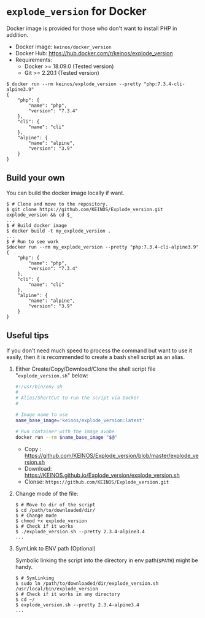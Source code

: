 # `explode_version` for Docker

Docker image is provided for those who don't want to install PHP in addition.

- Docker image: `keinos/docker_version`
- Docker Hub: <https://hub.docker.com/r/keinos/explode_version>
- Requirements:
  - Docker >= 18.09.0 (Tested version)
  - Git >= 2.20.1 (Tested version)

```shellsession
$ docker run --rm keinos/explode_version --pretty "php:7.3.4-cli-alpine3.9"
{
    "php": {
        "name": "php",
        "version": "7.3.4"
    },
    "cli": {
        "name": "cli"
    },
    "alpine": {
        "name": "alpine",
        "version": "3.9"
    }
}
```

## Build your own

You can build the docker image locally if want.

```shellsession
$ # Clone and move to the repository.
$ git clone https://github.com/KEINOS/Explode_version.git explode_version && cd $_
...
$ # Build docker image
$ docker build -t my_explode_version .
...
$ # Run to see work
$docker run --rm my_explode_version --pretty "php:7.3.4-cli-alpine3.9"
{
    "php": {
        "name": "php",
        "version": "7.3.4"
    },
    "cli": {
        "name": "cli"
    },
    "alpine": {
        "name": "alpine",
        "version": "3.9"
    }
}
```

## Useful tips

If you don't need much speed to process the command but want to use it easily, then it is recommended to create a bash shell script as an alias.

1. Either Create/Copy/Download/Clone the shell script file "`explode_version.sh`" below:

    ```bash
    #!/usr/bin/env sh
    #
    # Alias/ShortCut to run the script via Docker
    #

    # Image name to use
    name_base_image='keinos/explode_version:latest'

    # Run container with the image avobe
    docker run --rm $name_base_image "$@"

    ```

    - Copy : <https://github.com/KEINOS/Explode_version/blob/master/explode_version.sh>
    - Download: <https://KEINOS.github.io/Explode_version/explode_version.sh>
    - Clonse: `https://github.com/KEINOS/Explode_version.git`

2. Change mode of the file:

    ```shellsession
    $ # Move to dir of the script
    $ cd /path/to/downloaded/dir/
    $ # Change mode
    $ chmod +x explode_version
    $ # Check if it works
    $ ./explode_version.sh --pretty 2.3.4-alpine3.4
    ...
    ```

3. SymLink to ENV path (Optional)

    Symbolic linking the script into the directory in env path(`$PATH`) might be handy.

    ```shellsession
    $ # SymLinking
    $ sudo ln /path/to/downloaded/dir/explode_version.sh /usr/local/bin/explode_version
    $ # Check if it works in any directory
    $ cd ~/
    $ explode_version.sh --pretty 2.3.4-alpine3.4
    ...
    ```
